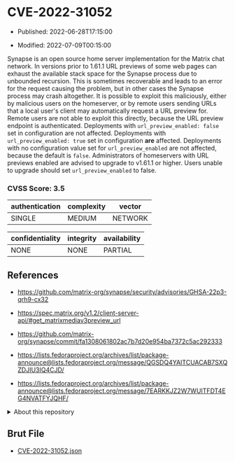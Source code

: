 # CVE-2022-31052

- Published: 2022-06-28T17:15:00

- Modified: 2022-07-09T00:15:00

Synapse is an open source home server implementation for the Matrix chat network. In versions prior to 1.61.1 URL previews of some web pages can exhaust the available stack space for the Synapse process due to unbounded recursion. This is sometimes recoverable and leads to an error for the request causing the problem, but in other cases the Synapse process may crash altogether. It is possible to exploit this maliciously, either by malicious users on the homeserver, or by remote users sending URLs that a local user's client may automatically request a URL preview for. Remote users are not able to exploit this directly, because the URL preview endpoint is authenticated. Deployments with `url_preview_enabled: false` set in configuration are not affected. Deployments with `url_preview_enabled: true` set in configuration **are** affected. Deployments with no configuration value set for `url_preview_enabled` are not affected, because the default is `false`. Administrators of homeservers with URL previews enabled are advised to upgrade to v1.61.1 or higher. Users unable to upgrade should set `url_preview_enabled` to false.

### CVSS Score: **3.5**

| authentication | complexity | vector |
| --- | --- | --- |
| SINGLE | MEDIUM | NETWORK |

| confidentiality | integrity | availability |
| --- | --- | --- |
| NONE | NONE | PARTIAL |

## References

* https://github.com/matrix-org/synapse/security/advisories/GHSA-22p3-qrh9-cx32

* https://spec.matrix.org/v1.2/client-server-api/#get_matrixmediav3preview_url

* https://github.com/matrix-org/synapse/commit/fa1308061802ac7b7d20e954ba7372c5ac292333

* https://lists.fedoraproject.org/archives/list/package-announce@lists.fedoraproject.org/message/QGSDQ4YAITCUACAB7SXQZDJIU3IQ4CJD/

* https://lists.fedoraproject.org/archives/list/package-announce@lists.fedoraproject.org/message/7EARKKJZ2W7WUITFDT4EG4NVATFYJQHF/

<details>
<summary>About this repository</summary> 

  This repository is part of the project [Live Hack CVE](https://github.com/Live-Hack-CVE). Main website can be found [www.live-hack.org](https://www.live-hack.org) 
  
  Made by [Sn0wAlice](https://github.com/Sn0wAlice) for the people that care about security and need to have a feed of the latest CVEs. Hope you enjoy it, don't forget to star the repo and follow me on [Twitter](https://twitter.com/Sn0wAlice) and [Github](https://github.com/Sn0wAlice). And that is my [personnal website](https://www.alice-snow.me/)

  - [Home Page](https://github.com/Live-Hack-CVE)
  - [Framework](https://github.com/Live-Hack-CVE/cve-framework)
  - [CVE database](https://github.com/Live-Hack-CVE/full_database)
  - [Changelog](https://github.com/Live-Hack-CVE/Changelog)
</details>

## Brut File

* [CVE-2022-31052.json](https://raw.githubusercontent.com/Live-Hack-CVE/full_database/main/cves/2022/CVE-2022-31052.json)

